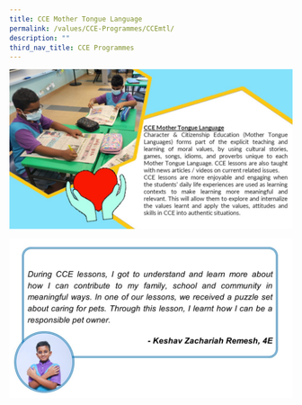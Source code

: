 ```yaml
---
title: CCE Mother Tongue Language
permalink: /values/CCE-Programmes/CCEmtl/
description: ""
third_nav_title: CCE Programmes
---
```

![](/images/Key%20programmes%20cce%202022/CCEMTL1.jpg)

![](/images/Key%20programmes%20cce%202022/CCEMTL2.jpg)